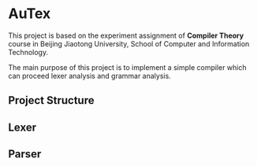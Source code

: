 # AuTex
This project is based on the experiment assignment of **Compiler Theory** course in Beijing Jiaotong University, School
of Computer and Information Technology.

The main purpose of this project is to implement a simple compiler which can proceed
lexer analysis and grammar analysis.

## Project Structure

## Lexer

## Parser
